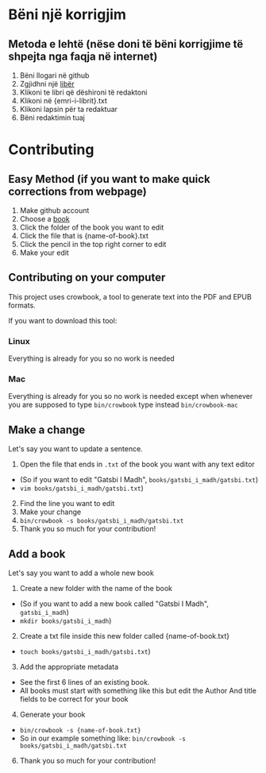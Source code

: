 # Bëni një korrigjim
## Metoda e lehtë (nëse doni të bëni korrigjime të shpejta nga faqja në internet)
1. Bëni llogari në github
2. Zgjidhni një [libër](https://github.com/besmiresia/lahuta/tree/master/books)
3. Klikoni te libri që dëshironi të redaktoni
4. Klikoni në {emri-i-librit}.txt
5. Klikoni lapsin për ta redaktuar
6. Bëni redaktimin tuaj

# Contributing

## Easy Method (if you want to make quick corrections from webpage)
1. Make github account
2. Choose a [book](https://github.com/besmiresia/lahuta/tree/master/books)
3. Click the folder of the book you want to edit
4. Click the file that is {name-of-book}.txt
5. Click the pencil in the top right corner to edit
6. Make your edit

## Contributing on your computer
This project uses crowbook, a tool to generate text into the PDF and EPUB formats.

If you want to download this tool:

### Linux
Everything is already for you so no work is needed

### Mac
Everything is already for you so no work is needed except when whenever you are 
supposed to type `bin/crowbook` type instead `bin/crowbook-mac`

## Make a change
Let's say you want to update a sentence.

1. Open the file that ends in `.txt` of the book you want with any text editor
 - (So if you want to edit "Gatsbi I Madh", `books/gatsbi_i_madh/gatsbi.txt`)
 - `vim books/gatsbi_i_madh/gatsbi.txt`)
2. Find the line you want to edit
3. Make your change
4. `bin/crowbook -s books/gatsbi_i_madh/gatsbi.txt`
6. Thank you so much for your contribution!


## Add a book
Let's say you want to add a whole new book

1. Create a new folder with the name of the book
 - (So if you want to add a new book called "Gatsbi I Madh", `gatsbi_i_madh`)
 - `mkdir books/gatsbi_i_madh`)
2. Create a txt file inside this new folder called {name-of-book.txt}
 - `touch books/gatsbi_i_madh/gatsbi.txt`)
3. Add the appropriate metadata
 - See the first 6 lines of an existing book.
 - All books must start with something like this but edit the Author And title fields to be correct for your book
4. Generate your book 
 - `bin/crowbook -s {name-of-book.txt}`
 - So in our example something like: `bin/crowbook -s books/gatsbi_i_madh/gatsbi.txt`
6. Thank you so much for your contribution!


